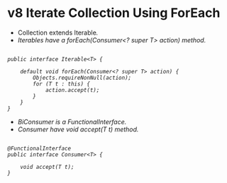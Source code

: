 # v8 Iterate Collection Using ForEach

 - Collection extends Iterable<I>.
 - Iterables have a forEach(Consumer<? super T> action) method.

````

public interface Iterable<T> {
   
    default void forEach(Consumer<? super T> action) {
        Objects.requireNonNull(action);
        for (T t : this) {
            action.accept(t);
        }
    }
}

````

 - BiConsumer is a FunctionalInterface.
 - Consumer<I> have void accept(T t) method.

````

@FunctionalInterface
public interface Consumer<T> {

    void accept(T t);
}

````
